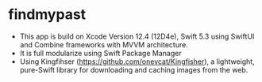 # findmypast
- This app is build on Xcode Version 12.4 (12D4e), Swift 5.3 using SwiftUI and Combine frameworks with MVVM architecture.
- It is full modularize using Swift Package Manager
- Using Kingfihser (https://github.com/onevcat/Kingfisher), a lightweight, pure-Swift library for downloading and caching images from the web.

